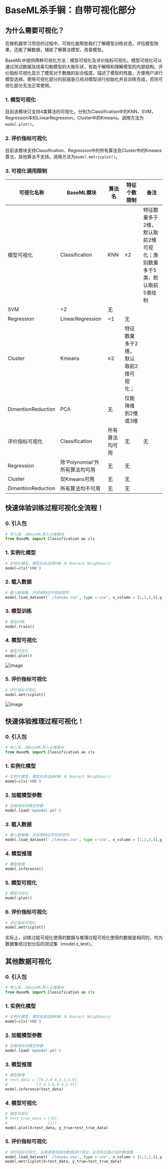 # BaseML杀手锏：自带可视化部分

## 为什么需要可视化？

在做机器学习项目的过程中，可视化能帮助我们了解模型训练状态，评估模型效果，还能了解数据，辅助了解算法模型，改善模型。

BaseML中提供两种可视化方法：模型可视化及评价指标可视化。模型可视化可以通过测试数据及线条勾勒模型的大致形状，有助于解释和理解模型的内部结构。评价指标可视化显示了模型对于数据的拟合程度，描述了模型的性能，方便用户进行模型选择。使用可视化部分的前提是已经对模型进行初始化并且训练完成，否则可视化部分无法正常使用。

### 1. 模型可视化

目前该模块只支持4类算法的可视化，分别为Classification中的KNN、SVM，Regression中的LinearRegression，Cluster中的Kmeans。调用方法为`model.plot()`。

### 2. 评价指标可视化

目前该模块支持Classification、Regression中的所有算法及Cluster中的Kmeans算法，其他算法不支持。调用方法为`model.metricplot()`。

### 3. 可视化调用限制

| **可视化名称**     | **BaseML模块**                 | **算法名**     | **特征个数限制**                     | **备注**                                                     |
| ------------------ | ------------------------------ | -------------- | ------------------------------------ | ------------------------------------------------------------ |
| 模型可视化         | Classification                 | KNN            | ≥2                                   | 特征数量多于2维，默认取前2维可视化；类别数量多于5类，默认取前5类绘制 |
| SVM                | =2                             | 无             |                                      |                                                              |
| Regression         | LinearRegression               | =1             | 无                                   |                                                              |
| Cluster            | Kmeans                         | ≥2             | 特征数量多于2维，默认取前2维可视化； |                                                              |
| DimentionReduction | PCA                            | 无             | 仅能降维到2维或3维                   |                                                              |
| 评价指标可视化     | Classification                 | 所有算法均可用 | 无                                   | 无                                                           |
| Regression         | 除'Polynomial'外所有算法均可用 | 无             | 无                                   |                                                              |
| Cluster            | 仅Kmeans可用                   | 无             | 无                                   |                                                              |
| DimentionReduction | 所有算法均不可用               | 无             | 无                                   |                                                              |

## 快速体验训练过程可视化全流程！

### 0. 引入包

```Python
# 导入库，从BaseML导入分类模块
from BaseML import Classification as cls
```

### 1. 实例化模型

```Python
# 实例化模型，模型名称选择KNN（K Nearest Neighbours）
model=cls('KNN')
```

### 2. 载入数据

```Python
# 载入数据集，并说明特征列和标签列
model.load_dataset('./lenses.csv', type ='csv', x_column = [1,2,3,4],y_column=[5])
```

### 3. 模型训练

```Python
# 模型训练
model.train()
```

### 4. 模型可视化

```Python
# 模型可视化
model.plot()
```

![image](../images/baseml/模型可视化.png)

### 5. 评价指标可视化

```Python
# 评价指标可视化
model.metricplot()
```

![image](../images/baseml/评价指标可视化.png)

## 快速体验推理过程可视化！

### 0. 引入包

```Python
# 导入库，从BaseML导入分类模块
from BaseML import Classification as cls
```

### 1. 实例化模型

```Python
# 实例化模型，模型名称选择KNN（K Nearest Neighbours）
model=cls('KNN')
```

### 2. 加载模型参数

```Python
# 加载保存的模型参数
model.load('mymodel.pkl')
```

### 3. 载入数据

```Python
# 载入数据集，并说明特征列和标签列
model.load_dataset('./lenses.csv', type ='csv', x_column = [1,2,3,4],y_column=[5])
```

### 4. 模型推理

```Python
# 模型推理
model.inference()
```

### 5. 模型可视化

```Python
# 模型可视化
model.plot()
```

### 6. 评价指标可视化

```Python
# 评价指标可视化
model.metricplot()
```

实际上，训练过程可视化使用的数据与推理过程可视化使用的数据是相同的，均为数据集经过划分后的测试集（model.x_test）。

## 其他数据可视化

### 0. 引入包

```Python
# 导入库，从BaseML导入分类模块
from BaseML import Classification as cls
```

### 1. 实例化模型

```Python
# 实例化模型，模型名称选择KNN（K Nearest Neighbours）
model=cls('KNN')
```

### 2. 加载模型参数

```Python
# 加载保存的模型参数
model.load('mymodel.pkl')
```

### 3. 模型推理

```Python
# 模型推理
# test_data = [[0.2,0.4,3.2,5.6],
#             [2.3,1.8,0.4,2.3]]
model.inference(test_data)
```

### 4. 模型可视化

```Python
# 模型可视化
# test_true_data = [[0],
#                  [1]]
model.plot(X=test_data, y_true=test_true_data)
```

### 5. 评价指标可视化

```Python
# 评价指标可视化, 如果要使用其他数据进行测试，必须先加载之前的数据集
model.load_dataset('./lenses.csv', type ='csv', x_column = [1,2,3,4],y_column=[5])
model.metricplot(X=test_data, y_true=test_true_data)
```
